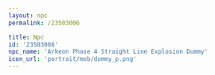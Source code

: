 ```yaml
---
layout: npc
permalink: /23503006

title: Npc
id: '23503006'
npc_name: 'Arkeon Phase 4 Straight Line Explosion Dummy'
icon_url: 'portrait/mob/dummy_p.png'
---
```


